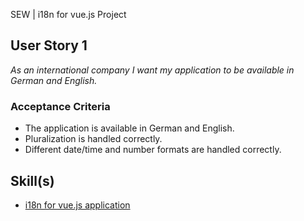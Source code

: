 SEW | i18n for vue.js Project

## User Story 1
*As an international company I want my application to be available in German and English.*

### Acceptance Criteria
- The application is available in German and English.
- Pluralization is handled correctly.
- Different date/time and number formats are handled correctly. 

## Skill(s)
- [i18n for vue.js application](https://my.skilldisplay.eu/en/skill/2998/0)    

